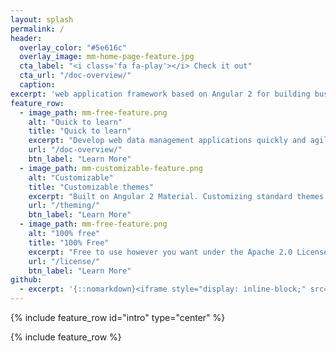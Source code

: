 ```yaml
---
layout: splash
permalink: /
header:
  overlay_color: "#5e616c"
  overlay_image: mm-home-page-feature.jpg
  cta_label: "<i class='fa fa-play'></i> Check it out"
  cta_url: "/doc-overview/"
  caption:
excerpt: 'web application framework based on Angular 2 for building business software.'
feature_row:
  - image_path: mm-free-feature.png
    alt: "Quick to learn"
    title: "Quick to learn"
    excerpt: "Develop web data management applications quickly and agile based on Angular 2 technology."
    url: "/doc-overview/"
    btn_label: "Learn More"
  - image_path: mm-customizable-feature.png
    alt: "Customizable"
    title: "Customizable themes"
    excerpt: "Built on Angular 2 Material. Customizing standard themes or create new ones is very easy."
    url: "/theming/"
    btn_label: "Learn More"
  - image_path: mm-free-feature.png
    alt: "100% free"
    title: "100% Free"
    excerpt: "Free to use however you want under the Apache 2.0 License. Clone it, fork it, customize it, whatever!"
    url: "/license/"
    btn_label: "Learn More"
github:
  - excerpt: '{::nomarkdown}<iframe style="display: inline-block;" src="https://ghbtns.com/github-btn.html?user=mmistakes&repo=minimal-mistakes&type=star&count=true&size=large" frameborder="0" scrolling="0" width="160px" height="30px"></iframe> <iframe style="display: inline-block;" src="https://ghbtns.com/github-btn.html?user=mmistakes&repo=minimal-mistakes&type=fork&count=true&size=large" frameborder="0" scrolling="0" width="158px" height="30px"></iframe>{:/nomarkdown}'
---
```


{% include feature_row id="intro" type="center" %}

{% include feature_row %}